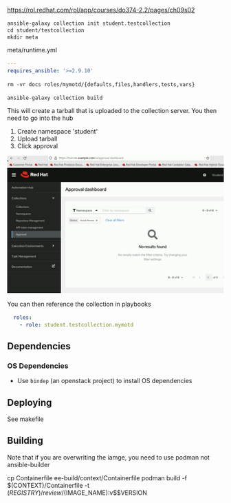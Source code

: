 https://rol.redhat.com/rol/app/courses/do374-2.2/pages/ch09s02

```
ansible-galaxy collection init student.testcollection
cd student/testcollection
mkdir meta
```

meta/runtime.yml
```yaml
---
requires_ansible: '>=2.9.10'
```

`rm -vr docs roles/mymotd/{defaults,files,handlers,tests,vars}`

`ansible-galaxy collection build`

This will create a tarball that is uploaded to the collection server. 
You then need to go into the hub
1. Create namespace 'student'
2. Upload tarball
3. Click approval
   
![](approval.png)


You can then reference the collection in playbooks

```yaml
  roles:
    - role: student.testcollection.mymotd
```

## Dependencies

### OS Dependencies
- Use `bindep` (an openstack project) to install OS dependencies

## Deploying

See makefile


## Building

Note that if you are overwriting the iamge, you need to use podman not ansible-builder

cp Containerfile ee-build/context/Containerfile
podman build -f $(CONTEXT)/Containerfile -t $(REGISTRY)/review/$(IMAGE_NAME):v$$VERSION
